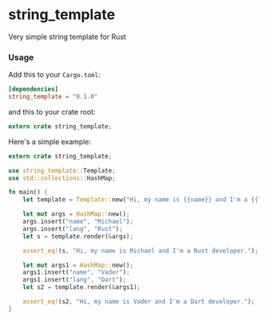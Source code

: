 # string_template
Very simple string template for Rust

### Usage

Add this to your `Cargo.toml`:

```toml
[dependencies]
string_template = "0.1.0"
```

and this to your crate root:

```rust
extern crate string_template;
```

Here's a simple example:

```rust
extern crate string_template;

use string_template::Template;
use std::collections::HashMap;

fn main() {
    let template = Template::new("Hi, my name is {{name}} and I'm a {{lang}} developer.");

    let mut args = HashMap::new();
    args.insert("name", "Michael");
    args.insert("lang", "Rust");
    let s = template.render(&args);

    assert_eq!(s, "Hi, my name is Michael and I'm a Rust developer.");

    let mut args1 = HashMap::new();
    args1.insert("name", "Vader");
    args1.insert("lang", "Dart");
    let s2 = template.render(&args1);

    assert_eq!(s2, "Hi, my name is Vader and I'm a Dart developer.");
}
```
